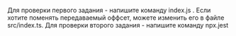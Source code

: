 Для проверки первого задания - напишите команду index.js . Если хотите поменять передаваемый оффсет, можете изменить его в файле src/index.ts. 
Для проверки второго задания - напишите команду npx.jest
